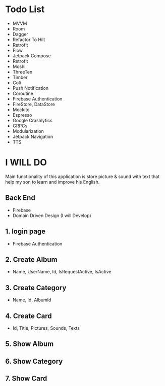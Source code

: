 # Todo List
* MVVM
* Room
* Dagger
* Refactor To Hilt
* Retrofit
* Flow
* Jetpack Compose
* Retrofit
* Moshi
* ThreeTen
* Timber
* Coli
* Push Notification
* Coroutine
* Firebase Authentication
* FireStore, DataStore
* Mockito
* Espresso
* Google Crashlytics
* GRPCs 
* Modularization
* Jetpack Navigation
* TTS

# I WILL DO
Main functionality of this application is store picture & sound with text that help my son to learn and improve his English.

## Back End
* Firebase
* Domain Driven Design (I will Develop)

## 1. login page
* Firebase Authentication

## 2. Create Album
* Name, UserName, Id, IsRequestActive, IsActive

## 3. Create Category
* Name, Id, AlbumId

## 4. Create Card
* Id, Title, Pictures, Sounds, Texts
  
## 5. Show Album

## 6. Show Category

## 7. Show Card


